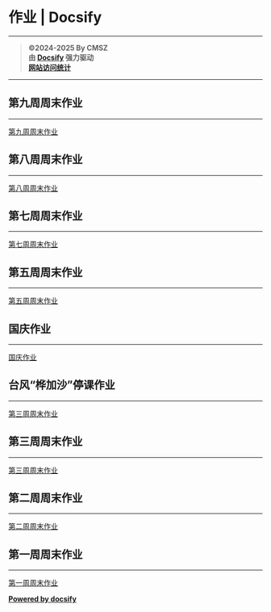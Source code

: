 ﻿<h1>作业 | Docsify</h1>

---

> **©2024-2025 By CMSZ**  
> **由 [Docsify](https://docsify.js.org/) 强力驱动**  
> [**网站访问统计**](https://umami.acmsz.top/share/9PRtp5s5D0AqW9Hz/hw.acmsz.top)

---
## 第九周周末作业

---

[第九周周末作业](G9S1/9.md ":include")

## 第八周周末作业

---

[第八周周末作业](G9S1/8.md ":include")

## 第七周周末作业

---

[第七周周末作业](G9S1/7.md ":include")

## 第五周周末作业

---

[第五周周末作业](G9S1/5.md ":include")

## 国庆作业

---

[国庆作业](G9S1/4.md ":include")
## 台风“桦加沙”停课作业

---

[第三周周末作业](G9S1/9-22.md ":include")
## 第三周周末作业

---

[第三周周末作业](G9S1/3.md ":include")

## 第二周周末作业

---

[第二周周末作业](G9S1/2.md ":include")

## 第一周周末作业

---

[第一周周末作业](G9S1/1.md ":include")

[**Powered by docsify**](https://docsify.js.org)
